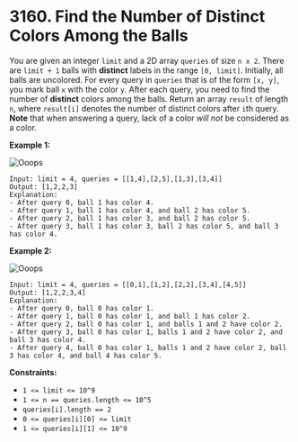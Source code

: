 # 3160. Find the Number of Distinct Colors Among the Balls
You are given an integer `limit` and a 2D array `queries` of size `n x 2`. There are `limit + 1` balls with **distinct** labels in the range `[0, limit]`. Initially, all balls are uncolored. For every query in `queries` that is of the form `[x, y]`, you mark ball `x` with the color `y`. After each query, you need to find the number of **distinct** colors among the balls. Return an array `result` of length `n`, where `result[i]` denotes the number of distinct colors after `i`th query. **Note** that when answering a query, lack of a color *will not* be considered as a color.

**Example 1:**

![Ooops](https://assets.leetcode.com/uploads/2024/04/17/ezgifcom-crop.gif)
```
Input: limit = 4, queries = [[1,4],[2,5],[1,3],[3,4]]
Output: [1,2,2,3]
Explanation: 
- After query 0, ball 1 has color 4.
- After query 1, ball 1 has color 4, and ball 2 has color 5.
- After query 2, ball 1 has color 3, and ball 2 has color 5.
- After query 3, ball 1 has color 3, ball 2 has color 5, and ball 3 has color 4.
```

**Example 2:**

![Ooops](https://assets.leetcode.com/uploads/2024/04/17/ezgifcom-crop2.gif)
```
Input: limit = 4, queries = [[0,1],[1,2],[2,2],[3,4],[4,5]]
Output: [1,2,2,3,4]
Explanation:
- After query 0, ball 0 has color 1.
- After query 1, ball 0 has color 1, and ball 1 has color 2.
- After query 2, ball 0 has color 1, and balls 1 and 2 have color 2.
- After query 3, ball 0 has color 1, balls 1 and 2 have color 2, and ball 3 has color 4.
- After query 4, ball 0 has color 1, balls 1 and 2 have color 2, ball 3 has color 4, and ball 4 has color 5.
```

**Constraints:**
- `1 <= limit <= 10^9`
- `1 <= n == queries.length <= 10^5`
- `queries[i].length == 2`
- `0 <= queries[i][0] <= limit`
- `1 <= queries[i][1] <= 10^9`
